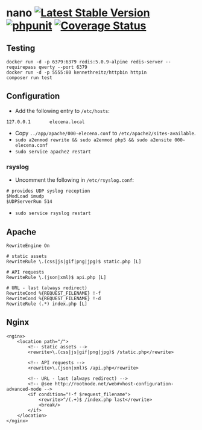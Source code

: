 nano
[![Latest Stable Version](http://poser.pugx.org/elecena/nano/v)](https://packagist.org/packages/elecena/nano)
[![phpunit](https://github.com/elecena/nano/actions/workflows/tests.yaml/badge.svg)](https://github.com/elecena/nano/actions/workflows/tests.yaml)
[![Coverage Status](https://coveralls.io/repos/github/elecena/nano/badge.svg?branch=master)](https://coveralls.io/github/elecena/nano?branch=master)
====

## Testing

```
docker run -d -p 6379:6379 redis:5.0.9-alpine redis-server --requirepass qwerty --port 6379
docker run -d -p 5555:80 kennethreitz/httpbin httpin
composer run test
```

## Configuration

* Add the following entry to `/etc/hosts`:

```
127.0.0.1       elecena.local
```

* Copy `../app/apache/000-elecena.conf` to `/etc/apache2/sites-available`.
* `sudo a2enmod rewrite && sudo a2enmod php5 && sudo a2ensite 000-elecena.conf`
* `sudo service apache2 restart`

### rsyslog

* Uncomment the following in `/etc/rsyslog.conf`:

```
# provides UDP syslog reception
$ModLoad imudp
$UDPServerRun 514
```

* `sudo service rsyslog restart`

## Apache

```
RewriteEngine On

# static assets
RewriteRule \.(css|js|gif|png|jpg)$ static.php [L]

# API requests
RewriteRule \.(json|xml)$ api.php [L]

# URL - last (always redirect)
RewriteCond %{REQUEST_FILENAME} !-f
RewriteCond %{REQUEST_FILENAME} !-d 
RewriteRule (.*) index.php [L]
```

## Nginx

```
<nginx>
	<location path="/">
		<!-- static assets -->
		<rewrite>\.(css|js|gif|png|jpg)$ /static.php</rewrite>

		<!-- API requests -->
		<rewrite>\.(json|xml)$ /api.php</rewrite>

		<!-- URL - last (always redirect) -->
		<!-- @see http://rootnode.net/web#vhost-configuration-advanced-mode -->
		<if condition="!-f $request_filename">
			<rewrite>^/(.+)$ /index.php last</rewrite>
			<break/>
		</if>
	</location>
</nginx>
```

